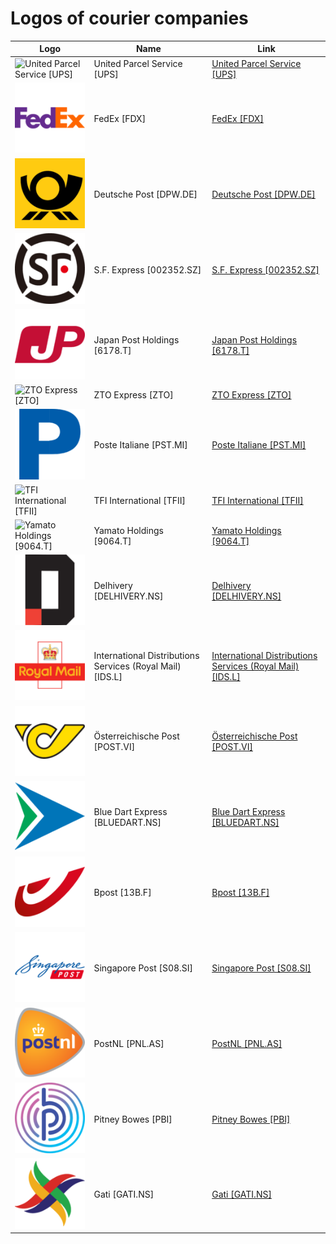 # Logos of courier companies

| Logo | Name  | Link |
| ---- | ----  | ---- |
| ![United Parcel Service [UPS]](/img/128/UPS-631a3677.png) | United Parcel Service [UPS] | [United Parcel Service [UPS]](../../page/ups/logo/ ) |
| ![FedEx [FDX]](/img/128/FDX-1c112468.png) | FedEx [FDX] | [FedEx [FDX]](../../page/fedex/logo/ ) |
| ![Deutsche Post [DPW.DE]](/img/128/DPW.DE-2f00a0f1.png) | Deutsche Post [DPW.DE] | [Deutsche Post [DPW.DE]](../../page/deutsche-post/logo/ ) |
| ![S.F. Express [002352.SZ]](/img/128/002352.SZ-fd313845.png) | S.F. Express [002352.SZ] | [S.F. Express [002352.SZ]](../../page/sf-express/logo/ ) |
| ![Japan Post Holdings [6178.T]](/img/128/6178.T-f3041aa5.png) | Japan Post Holdings [6178.T] | [Japan Post Holdings [6178.T]](../../page/japan-post/logo/ ) |
| ![ZTO Express [ZTO]](/img/128/ZTO-71cc2b69.png) | ZTO Express [ZTO] | [ZTO Express [ZTO]](../../page/zto-express/logo/ ) |
| ![Poste Italiane [PST.MI]](/img/128/PST.MI-7e2dec81.png) | Poste Italiane [PST.MI] | [Poste Italiane [PST.MI]](../../page/poste-italiane/logo/ ) |
| ![TFI International [TFII]](/img/128/TFII-02a1e38d.png) | TFI International [TFII] | [TFI International [TFII]](../../page/tfi-international/logo/ ) |
| ![Yamato Holdings [9064.T]](/img/128/9064.T-1c065fdc.png) | Yamato Holdings [9064.T] | [Yamato Holdings [9064.T]](../../page/yamato-holdings/logo/ ) |
| ![Delhivery [DELHIVERY.NS]](/img/128/DELHIVERY.NS-3b60d179.png) | Delhivery [DELHIVERY.NS] | [Delhivery [DELHIVERY.NS]](../../page/delhivery/logo/ ) |
| ![International Distributions Services (Royal Mail) [IDS.L]](/img/128/IDS.L-e8dc087e.png) | International Distributions Services (Royal Mail) [IDS.L] | [International Distributions Services (Royal Mail) [IDS.L]](../../page/royal-mail/logo/ ) |
| ![Österreichische Post [POST.VI]](/img/128/POST.VI-5c1c4598.png) | Österreichische Post [POST.VI] | [Österreichische Post [POST.VI]](../../page/austrian-post/logo/ ) |
| ![Blue Dart Express [BLUEDART.NS]](/img/128/BLUEDART.NS-92991902.png) | Blue Dart Express [BLUEDART.NS] | [Blue Dart Express [BLUEDART.NS]](../../page/blue-dart-express/logo/ ) |
| ![Bpost [13B.F]](/img/128/13B.F-408df556.png) | Bpost [13B.F] | [Bpost [13B.F]](../../page/bpost/logo/ ) |
| ![Singapore Post [S08.SI]](/img/128/S08.SI-38431683.png) | Singapore Post [S08.SI] | [Singapore Post [S08.SI]](../../page/singapore-post/logo/ ) |
| ![PostNL [PNL.AS]](/img/128/PNL.AS-e900ff25.png) | PostNL [PNL.AS] | [PostNL [PNL.AS]](../../page/postnl/logo/ ) |
| ![Pitney Bowes [PBI]](/img/128/PBI-c2f82155.png) | Pitney Bowes [PBI] | [Pitney Bowes [PBI]](../../page/pitney-bowes/logo/ ) |
| ![Gati [GATI.NS]](/img/128/GATI.NS-b0d9c558.png) | Gati [GATI.NS] | [Gati [GATI.NS]](../../page/gati/logo/ ) |
